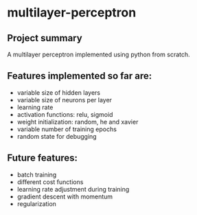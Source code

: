 # multilayer-perceptron

## Project summary

A multilayer perceptron implemented using python from scratch. 

## Features implemented so far are:

- variable size of hidden layers
- variable size of neurons per layer
- learning rate
- activation functions: relu, sigmoid
- weight initialization: random, he and xavier
- variable number of training epochs
- random state for debugging

## Future features:

- batch training
- different cost functions
- learning rate adjustment during training
- gradient descent with momentum
- regularization  